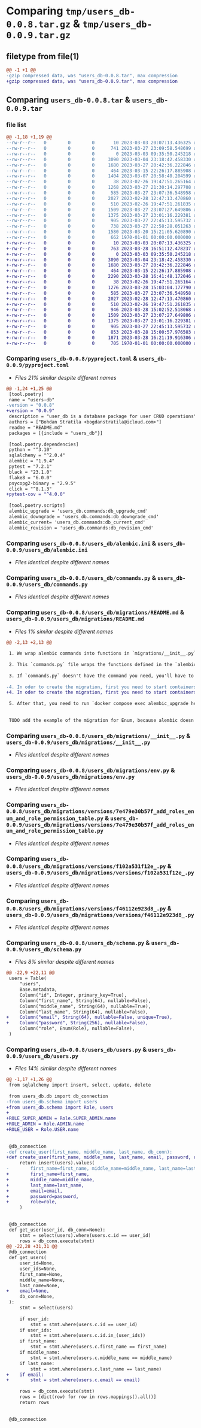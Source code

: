 # Comparing `tmp/users_db-0.0.8.tar.gz` & `tmp/users_db-0.0.9.tar.gz`

## filetype from file(1)

```diff
@@ -1 +1 @@
-gzip compressed data, was "users_db-0.0.8.tar", max compression
+gzip compressed data, was "users_db-0.0.9.tar", max compression
```

## Comparing `users_db-0.0.8.tar` & `users_db-0.0.9.tar`

### file list

```diff
@@ -1,18 +1,19 @@
--rw-r--r--   0        0        0       10 2023-03-03 20:07:13.436325 users_db-0.0.8/README.md
--rw-r--r--   0        0        0      741 2023-03-27 23:09:58.548699 users_db-0.0.8/pyproject.toml
--rw-r--r--   0        0        0        0 2023-03-03 09:35:50.245218 users_db-0.0.8/users_db/__init__.py
--rw-r--r--   0        0        0     3090 2023-03-04 23:18:42.458330 users_db-0.0.8/users_db/alembic.ini
--rw-r--r--   0        0        0     1680 2023-03-27 20:42:36.222846 users_db-0.0.8/users_db/commands.py
--rw-r--r--   0        0        0      464 2023-03-15 22:26:17.885908 users_db-0.0.8/users_db/config.py
--rw-r--r--   0        0        0     1404 2023-03-07 20:58:40.204599 users_db-0.0.8/users_db/db.py
--rw-r--r--   0        0        0       38 2023-02-26 19:47:51.265164 users_db-0.0.8/users_db/migrations/README
--rw-r--r--   0        0        0     1268 2023-03-27 21:30:14.297708 users_db-0.0.8/users_db/migrations/README.md
--rw-r--r--   0        0        0      585 2023-03-27 23:07:36.548958 users_db-0.0.8/users_db/migrations/__init__.py
--rw-r--r--   0        0        0     2027 2023-02-28 12:47:13.470860 users_db-0.0.8/users_db/migrations/env.py
--rw-r--r--   0        0        0      510 2023-02-26 19:47:51.261835 users_db-0.0.8/users_db/migrations/script.py.mako
--rw-r--r--   0        0        0     1509 2023-03-27 23:07:27.649806 users_db-0.0.8/users_db/migrations/versions/7e479e30b57f_add_roles_enum_and_role_permission_table.py
--rw-r--r--   0        0        0     1375 2023-03-27 23:01:16.229381 users_db-0.0.8/users_db/migrations/versions/f102a531f12e_.py
--rw-r--r--   0        0        0      905 2023-03-27 22:45:13.595732 users_db-0.0.8/users_db/migrations/versions/f46112e923d8_.py
--rw-r--r--   0        0        0      738 2023-03-27 22:58:28.051263 users_db-0.0.8/users_db/schema.py
--rw-r--r--   0        0        0     1580 2023-03-20 15:21:05.620890 users_db-0.0.8/users_db/users.py
--rw-r--r--   0        0        0      662 1970-01-01 00:00:00.000000 users_db-0.0.8/PKG-INFO
+-rw-r--r--   0        0        0       10 2023-03-03 20:07:13.436325 users_db-0.0.9/README.md
+-rw-r--r--   0        0        0      763 2023-03-28 16:51:12.478237 users_db-0.0.9/pyproject.toml
+-rw-r--r--   0        0        0        0 2023-03-03 09:35:50.245218 users_db-0.0.9/users_db/__init__.py
+-rw-r--r--   0        0        0     3090 2023-03-04 23:18:42.458330 users_db-0.0.9/users_db/alembic.ini
+-rw-r--r--   0        0        0     1680 2023-03-27 20:42:36.222846 users_db-0.0.9/users_db/commands.py
+-rw-r--r--   0        0        0      464 2023-03-15 22:26:17.885908 users_db-0.0.9/users_db/config.py
+-rw-r--r--   0        0        0     2290 2023-03-28 16:41:48.172046 users_db-0.0.9/users_db/db.py
+-rw-r--r--   0        0        0       38 2023-02-26 19:47:51.265164 users_db-0.0.9/users_db/migrations/README
+-rw-r--r--   0        0        0     1276 2023-03-28 15:03:04.177790 users_db-0.0.9/users_db/migrations/README.md
+-rw-r--r--   0        0        0      585 2023-03-27 23:07:36.548958 users_db-0.0.9/users_db/migrations/__init__.py
+-rw-r--r--   0        0        0     2027 2023-02-28 12:47:13.470860 users_db-0.0.9/users_db/migrations/env.py
+-rw-r--r--   0        0        0      510 2023-02-26 19:47:51.261835 users_db-0.0.9/users_db/migrations/script.py.mako
+-rw-r--r--   0        0        0      946 2023-03-28 15:02:52.518068 users_db-0.0.9/users_db/migrations/versions/3eb311d1aec7_add_password_and_email_columns_to_users_.py
+-rw-r--r--   0        0        0     1509 2023-03-27 23:07:27.649806 users_db-0.0.9/users_db/migrations/versions/7e479e30b57f_add_roles_enum_and_role_permission_table.py
+-rw-r--r--   0        0        0     1375 2023-03-27 23:01:16.229381 users_db-0.0.9/users_db/migrations/versions/f102a531f12e_.py
+-rw-r--r--   0        0        0      905 2023-03-27 22:45:13.595732 users_db-0.0.9/users_db/migrations/versions/f46112e923d8_.py
+-rw-r--r--   0        0        0      853 2023-03-28 15:00:57.976503 users_db-0.0.9/users_db/schema.py
+-rw-r--r--   0        0        0     1871 2023-03-28 16:21:19.916306 users_db-0.0.9/users_db/users.py
+-rw-r--r--   0        0        0      705 1970-01-01 00:00:00.000000 users_db-0.0.9/PKG-INFO
```

### Comparing `users_db-0.0.8/pyproject.toml` & `users_db-0.0.9/pyproject.toml`

 * *Files 21% similar despite different names*

```diff
@@ -1,24 +1,25 @@
 [tool.poetry]
 name = "users-db"
-version = "0.0.8"
+version = "0.0.9"
 description = "user_db is a database package for user CRUD operations"
 authors = ["Bohdan Stratila <bogdanstratila@icloud.com>"]
 readme = "README.md"
 packages = [{include = "users_db"}]
 
 [tool.poetry.dependencies]
 python = "^3.10"
 sqlalchemy = "^2.0.4"
 alembic = "1.9.4"
 pytest = "7.2.1"
 black = "23.1.0"
 flake8 = "6.0.0"
 psycopg2-binary = "2.9.5"
 click = "^8.1.3"
+pytest-cov = "^4.0.0"
 
 [tool.poetry.scripts]
 alembic_upgrade = 'users_db.commands:db_upgrade_cmd'
 alembic_downgrade = 'users_db.commands:db_downgrade_cmd'
 alembic_current= 'users_db.commands:db_current_cmd'
 alembic_revision = 'users_db.commands:db_revision_cmd'
```

### Comparing `users_db-0.0.8/users_db/alembic.ini` & `users_db-0.0.9/users_db/alembic.ini`

 * *Files identical despite different names*

### Comparing `users_db-0.0.8/users_db/commands.py` & `users_db-0.0.9/users_db/commands.py`

 * *Files identical despite different names*

### Comparing `users_db-0.0.8/users_db/migrations/README.md` & `users_db-0.0.9/users_db/migrations/README.md`

 * *Files 1% similar despite different names*

```diff
@@ -2,13 +2,13 @@
 
 1. We wrap alembic commands into functions in `migrations/__init__.py`. This functions are imported by the `commands.py` file in the users_db module. 
 
 2. This `commands.py` file wraps the functions defined in the `alembic/__init__.py` file, providing command   line interface to this functions using Click library. Also, these commands always knows where the working directory with `alembic.ini` file is. We install this commands as Poetry scripts, so we can run them from the command line and don't worry about `alembic.ini` file location.
 
 3. If `commands.py` doesn't have the command you need, you'll have to add it in `migrations/__init__.py`, then define click command in `commands.py` and finally install it as a Poetry script
 
-4. In oder to create the migration, first you need to start containers `docker compose up -d`, make changes in the schema.py by defining the new models or changing the existing ones, and then run `docker compose exec alembic_revision --autogenerate -m "migration message"`.
+4. In oder to create the migration, first you need to start containers `docker compose up -d`, make changes in the schema.py by defining the new models or changing the existing ones, and then run `docker compose exec db alembic_revision --autogenerate=True -m "migration message"`.
 
 5. After that, you need to run `docker compose exec alembic_upgrade head` to apply the migration to the database.
 
 
 TODO add the example of the migration for Enum, because alembic doesn't support the autogeneration for Enum
```

### Comparing `users_db-0.0.8/users_db/migrations/__init__.py` & `users_db-0.0.9/users_db/migrations/__init__.py`

 * *Files identical despite different names*

### Comparing `users_db-0.0.8/users_db/migrations/env.py` & `users_db-0.0.9/users_db/migrations/env.py`

 * *Files identical despite different names*

### Comparing `users_db-0.0.8/users_db/migrations/versions/7e479e30b57f_add_roles_enum_and_role_permission_table.py` & `users_db-0.0.9/users_db/migrations/versions/7e479e30b57f_add_roles_enum_and_role_permission_table.py`

 * *Files identical despite different names*

### Comparing `users_db-0.0.8/users_db/migrations/versions/f102a531f12e_.py` & `users_db-0.0.9/users_db/migrations/versions/f102a531f12e_.py`

 * *Files identical despite different names*

### Comparing `users_db-0.0.8/users_db/migrations/versions/f46112e923d8_.py` & `users_db-0.0.9/users_db/migrations/versions/f46112e923d8_.py`

 * *Files identical despite different names*

### Comparing `users_db-0.0.8/users_db/schema.py` & `users_db-0.0.9/users_db/schema.py`

 * *Files 8% similar despite different names*

```diff
@@ -22,9 +22,11 @@
 users = Table(
     "users",
     Base.metadata,
     Column("id", Integer, primary_key=True),
     Column("first_name", String(64), nullable=False),
     Column("middle_name", String(64), nullable=True),
     Column("last_name", String(64), nullable=False),
+    Column("email", String(64), nullable=False, unique=True),
+    Column("password", String(256), nullable=False),
     Column("role", Enum(Role), nullable=False),
 )
```

### Comparing `users_db-0.0.8/users_db/users.py` & `users_db-0.0.9/users_db/users.py`

 * *Files 14% similar despite different names*

```diff
@@ -1,17 +1,26 @@
 from sqlalchemy import insert, select, update, delete
 
 from users_db.db import db_connection
-from users_db.schema import users
+from users_db.schema import Role, users
+
+ROLE_SUPER_ADMIN = Role.SUPER_ADMIN.name
+ROLE_ADMIN = Role.ADMIN.name
+ROLE_USER = Role.USER.name
 
 
 @db_connection
-def create_user(first_name, middle_name, last_name, db_conn):
+def create_user(first_name, middle_name, last_name, email, password, role, db_conn):
     return insert(users).values(
-        first_name=first_name, middle_name=middle_name, last_name=last_name
+        first_name=first_name,
+        middle_name=middle_name,
+        last_name=last_name,
+        email=email,
+        password=password,
+        role=role,
     )
 
 
 @db_connection
 def get_user(user_id, db_conn=None):
     stmt = select(users).where(users.c.id == user_id)
     rows = db_conn.execute(stmt)
@@ -22,28 +31,31 @@
 @db_connection
 def get_users(
     user_id=None,
     user_ids=None,
     first_name=None,
     middle_name=None,
     last_name=None,
+    email=None,
     db_conn=None,
 ):
     stmt = select(users)
 
     if user_id:
         stmt = stmt.where(users.c.id == user_id)
     if user_ids:
         stmt = stmt.where(users.c.id.in_(user_ids))
     if first_name:
         stmt = stmt.where(users.c.first_name == first_name)
     if middle_name:
         stmt = stmt.where(users.c.middle_name == middle_name)
     if last_name:
         stmt = stmt.where(users.c.last_name == last_name)
+    if email:
+        stmt = stmt.where(users.c.email == email)
 
     rows = db_conn.execute(stmt)
     rows = [dict(row) for row in rows.mappings().all()]
     return rows
 
 
 @db_connection
```

